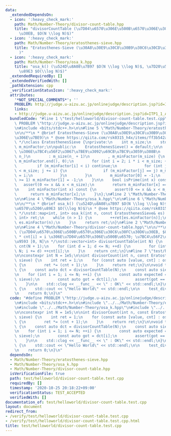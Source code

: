 ```yaml
---
data:
  _extendedDependsOn:
  - icon: ':heavy_check_mark:'
    path: Math/Number-Theory/divisor-count-table.hpp
    title: "divisorCountTable (\u7D04\u6570\u306E\u500B\u6570\u306E\u30C6\u30FC\u30D6\
      \u30EB, $O(N \\log N)$)"
  - icon: ':heavy_check_mark:'
    path: Math/Number-Theory/eratosthenes-sieve.hpp
    title: "Eratosthenes-Sieve (\u30A8\u30E9\u30C8\u30B9\u30C6\u30CD\u30B9\u306E\u7BE9\
      )"
  - icon: ':heavy_check_mark:'
    path: Math/Number-Theory/osa_k.hpp
    title: "osa_k() (\u524D\u8A08\u7B97 $O(N \\log \\log N)$, \u7D20\u56E0\u6570\u5206\
      \u89E3 $O(\\log N)$)"
  _extendedRequiredBy: []
  _extendedVerifiedWith: []
  _pathExtension: cpp
  _verificationStatusIcon: ':heavy_check_mark:'
  attributes:
    '*NOT_SPECIAL_COMMENTS*': ''
    PROBLEM: http://judge.u-aizu.ac.jp/onlinejudge/description.jsp?id=ITP1_1_A
    links:
    - http://judge.u-aizu.ac.jp/onlinejudge/description.jsp?id=ITP1_1_A
  bundledCode: "#line 1 \"test/helloworld/divisor-count-table.test.cpp\"\n#define\
    \ PROBLEM \"http://judge.u-aizu.ac.jp/onlinejudge/description.jsp?id=ITP1_1_A\"\
    \n#include <bits/stdc++.h>\n\n#line 5 \"Math/Number-Theory/eratosthenes-sieve.hpp\"\
    \n\n/**\n * @brief Eratosthenes-Sieve (\u30A8\u30E9\u30C8\u30B9\u30C6\u30CD\u30B9\
    \u306E\u7BE9)\n * @see https://qiita.com/rsk0315_h4x/items/ff3b542a4468679fb409\n\
    \ */\nclass EratosthenesSieve {\nprivate:\n    int m_size;\n    std::vector<int>\
    \ m_minFactor;\n\npublic:\n    EratosthenesSieve() = default;\n\n    //! [0, n]\
    \ \u306E\u7BC4\u56F2\u3067\u7BE9\u3092\u69CB\u7BC9\u3059\u308B\n    explicit EratosthenesSieve(int\
    \ n_)\n        : m_size(n_ + 1)\n        , m_minFactor(m_size) {\n        std::iota(m_minFactor.begin(),\
    \ m_minFactor.end(), 0);\n        for (int i = 2; i * i < m_size; ++i) {\n   \
    \         if (m_minFactor[i] < i) continue;\n            for (int j = i * i; j\
    \ < m_size; j += i) {\n                if (m_minFactor[j] == j) m_minFactor[j]\
    \ = i;\n            }\n        }\n        m_minFactor[0] = -1;\n        if (n_\
    \ >= 1) m_minFactor[1] = -1;\n    }\n\n    bool isPrime(int x) const {\n     \
    \   assert(0 <= x && x < m_size);\n        return m_minFactor[x] == x;\n    }\n\
    \n    int minFactor(int x) const {\n        assert(0 <= x && x < m_size);\n  \
    \      return m_minFactor[x];\n    }\n};\n#line 2 \"Math/Number-Theory/osa_k.hpp\"\
    \n\n#line 4 \"Math/Number-Theory/osa_k.hpp\"\n\n#line 6 \"Math/Number-Theory/osa_k.hpp\"\
    \n\n/**\n * @brief osa_k() (\u524D\u8A08\u7B97 $O(N \\log \\log N)$, \u7D20\u56E0\
    \u6570\u5206\u89E3 $O(\\log N)$)\n * @see https://qiita.com/rsk0315_h4x/items/ff3b542a4468679fb409\n\
    \ */\nstd::map<int, int> osa_k(int n, const EratosthenesSieve& es) {\n    std::map<int,\
    \ int> ret;\n    while (n > 1) {\n        ++ret[es.minFactor(n)];\n        n /=\
    \ es.minFactor(n);\n    }\n    return ret;\n}\n#line 2 \"Math/Number-Theory/divisor-count-table.hpp\"\
    \n\n#line 4 \"Math/Number-Theory/divisor-count-table.hpp\"\n\n/**\n * @brief divisorCountTable\
    \ (\u7D04\u6570\u306E\u500B\u6570\u306E\u30C6\u30FC\u30D6\u30EB, $O(N \\log N)$)\n\
    \ * cnt[i] = i \u306E\u7D04\u6570\u306E\u500B\u6570; \u7BC4\u56F2\u306F\u9589\u533A\
    \u9593 [0, N]\n */\nstd::vector<int> divisorCountTable(int N) {\n    std::vector<int>\
    \ cnt(N + 1);\n    for (int d = 1; d <= N; ++d) {\n        for (int i = d; i <=\
    \ N; i += d) ++cnt[i];\n    }\n    return cnt;\n}\n#line 7 \"test/helloworld/divisor-count-table.test.cpp\"\
    \n\nconstexpr int N = 1e5;\n\nint divisorCount(int n, const EratosthenesSieve&\
    \ sieve) {\n    int ret = 1;\n    for (const auto [value, cnt] : osa_k(n, sieve))\
    \ {\n        ret *= (cnt + 1);\n    }\n    return ret;\n}\n\nvoid test_divisorCountTable()\
    \ {\n    const auto dct = divisorCountTable(N);\n    const auto sieve = EratosthenesSieve(N);\n\
    \n    for (int i = 1; i <= N; ++i) {\n        const auto expected = divisorCount(i,\
    \ sieve);\n        const auto got = dct[i];\n        assert(got == expected);\n\
    \    }\n\n    std::clog << __func__ << \" : OK\" << std::endl;\n}\n\nint main()\
    \ {\n    std::cout << \"Hello World\" << std::endl;\n\n    test_divisorCountTable();\n\
    \n    return 0;\n}\n"
  code: "#define PROBLEM \"http://judge.u-aizu.ac.jp/onlinejudge/description.jsp?id=ITP1_1_A\"\
    \n#include <bits/stdc++.h>\n\n#include \"../../Math/Number-Theory/eratosthenes-sieve.hpp\"\
    \n#include \"../../Math/Number-Theory/osa_k.hpp\"\n#include \"../../Math/Number-Theory/divisor-count-table.hpp\"\
    \n\nconstexpr int N = 1e5;\n\nint divisorCount(int n, const EratosthenesSieve&\
    \ sieve) {\n    int ret = 1;\n    for (const auto [value, cnt] : osa_k(n, sieve))\
    \ {\n        ret *= (cnt + 1);\n    }\n    return ret;\n}\n\nvoid test_divisorCountTable()\
    \ {\n    const auto dct = divisorCountTable(N);\n    const auto sieve = EratosthenesSieve(N);\n\
    \n    for (int i = 1; i <= N; ++i) {\n        const auto expected = divisorCount(i,\
    \ sieve);\n        const auto got = dct[i];\n        assert(got == expected);\n\
    \    }\n\n    std::clog << __func__ << \" : OK\" << std::endl;\n}\n\nint main()\
    \ {\n    std::cout << \"Hello World\" << std::endl;\n\n    test_divisorCountTable();\n\
    \n    return 0;\n}\n"
  dependsOn:
  - Math/Number-Theory/eratosthenes-sieve.hpp
  - Math/Number-Theory/osa_k.hpp
  - Math/Number-Theory/divisor-count-table.hpp
  isVerificationFile: true
  path: test/helloworld/divisor-count-table.test.cpp
  requiredBy: []
  timestamp: '2020-10-25 20:18:22+09:00'
  verificationStatus: TEST_ACCEPTED
  verifiedWith: []
documentation_of: test/helloworld/divisor-count-table.test.cpp
layout: document
redirect_from:
- /verify/test/helloworld/divisor-count-table.test.cpp
- /verify/test/helloworld/divisor-count-table.test.cpp.html
title: test/helloworld/divisor-count-table.test.cpp
---
```

